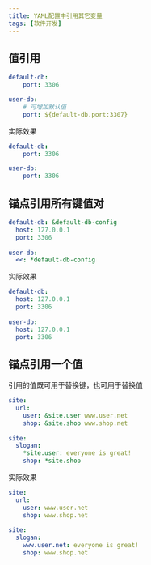 ```yaml
---
title: YAML配置中引用其它变量
tags: [软件开发]
---
```


## 值引用

```yml
default-db:
    port: 3306

user-db:
    # 可增加默认值
    port: ${default-db.port:3307}
```

实际效果

```yml
default-db:
    port: 3306

user-db:
    port: 3306
```

## 锚点引用所有键值对

```yml
default-db: &default-db-config
  host: 127.0.0.1
  port: 3306
 
user-db:
  <<: *default-db-config
```

实际效果

```yml
default-db:
  host: 127.0.0.1
  port: 3306
 
user-db:
  host: 127.0.0.1
  port: 3306
```

## 锚点引用一个值

引用的值既可用于替换键，也可用于替换值

```yml
site:
  url:
    user: &site.user www.user.net
    shop: &site.shop www.shop.net
 
site:
  slogan:
    *site.user: everyone is great!
    shop: *site.shop
```

实际效果

```yml
site:
  url:
    user: www.user.net
    shop: www.shop.net
 
site:
  slogan:
    www.user.net: everyone is great!
    shop: www.shop.net
```
